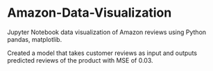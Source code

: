 # Amazon-Data-Visualization
Jupyter Notebook data visualization of Amazon reviews using Python pandas, matplotlib.

Created a model that takes customer reviews as input and outputs predicted reviews of the product with MSE of 0.03.
